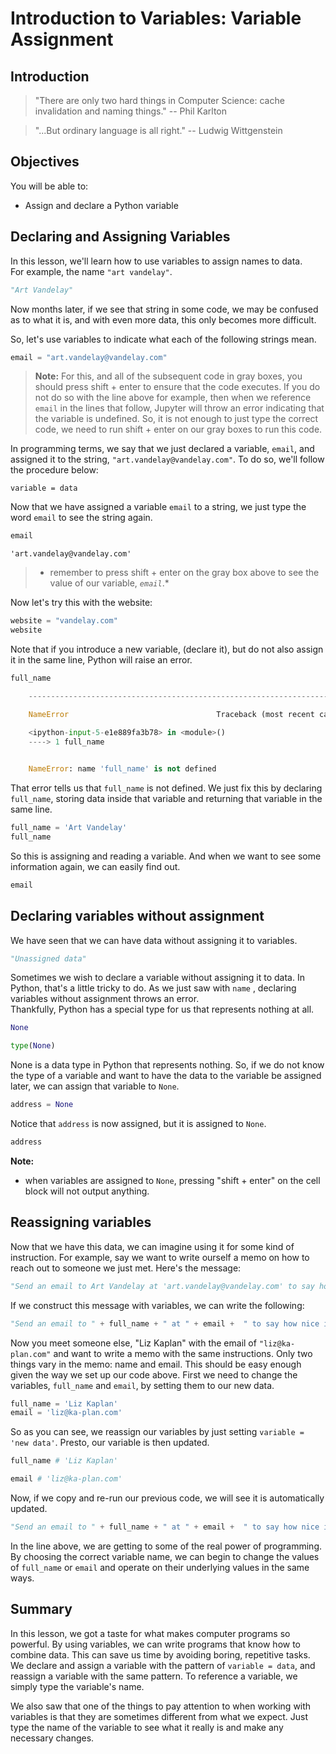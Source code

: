 # Introduction to Variables: Variable Assignment

## Introduction

> "There are only two hard things in Computer Science: cache invalidation and 
> naming things." -- Phil Karlton

> "...But ordinary language is all right."  -- Ludwig Wittgenstein

## Objectives
You will be able to:

- Assign and declare a Python variable

## Declaring and Assigning Variables

In this lesson, we'll learn how to use variables to assign names to data.  
For example, the name `"art vandelay"`.

```python
"Art Vandelay"
```

Now months later, if we see that string in some code, we may be 
confused as to what it is, and with even more data, this only 
becomes more difficult.

So, let's use variables to indicate what each of the following strings mean.

```python
email = "art.vandelay@vandelay.com"
```

> **Note:** For this, and all of the subsequent code in gray boxes, 
> you should press shift + enter to ensure that the code executes. 
> If you do not do so with the line above for example, then when 
> we reference `email` in the lines that follow, Jupyter will throw
> an error indicating that the variable is undefined. So, it is not
> enough to just type the correct code, we need to run shift + enter
> on our gray boxes to run this code.

In programming terms, we say that we just declared a variable, `email`,
and assigned it to the string, `"art.vandelay@vandelay.com"`.  To do 
so, we'll follow the procedure below:

`variable = data`

Now that we have assigned a variable `email` to a string, we just 
type the word `email` to see the string again. 

```python
email
```

`'art.vandelay@vandelay.com'`

> - remember to press shift + enter on the gray box above to see
> the value of our variable, *`email`*.*

Now let's try this with the website:

```python
website = "vandelay.com"
website
```

Note that if you introduce a new variable, (declare it), but do 
not also assign it in the same line, Python will raise an error.

```python
full_name
```

```python
    ---------------------------------------------------------------------------

    NameError                                 Traceback (most recent call last)

    <ipython-input-5-e1e889fa3b78> in <module>()
    ----> 1 full_name
    

    NameError: name 'full_name' is not defined
```

That error tells us that `full_name` is not defined.  We just
fix this by declaring `full_name`, storing data inside that 
variable and returning that variable in the same line.

```python
full_name = 'Art Vandelay'
full_name
```

So this is assigning and reading a variable.  And when we want
to see some information again, we can easily find out.

```python
email
```

## Declaring variables without assignment

We have seen that we can have data without assigning it to variables.  

```python
"Unassigned data"
```

Sometimes we wish to declare a variable without assigning it to data.
In Python, that's a little tricky to do.  As we just saw with `name`
, declaring variables without assignment throws an error.  
Thankfully, Python has a special type for us that represents nothing 
at all.

```python
None
```

```python
type(None)
```

None is a data type in Python that represents nothing.  So, if we do
not know the type of a variable and want to have the data to the 
variable be assigned later, we can assign that variable to `None`.

```python
address = None
```

Notice that `address` is now assigned, but it is assigned to `None`.

```python
address
```

**Note:**
- when variables are assigned to `None`, pressing "shift + enter"
 on the cell block will not output anything.

## Reassigning variables

Now that we have this data, we can imagine using it for some kind
of instruction.  For example, say we want to write ourself a memo 
on how to reach out to someone we just met. Here's the message:

```python
"Send an email to Art Vandelay at 'art.vandelay@vandelay.com' to say how nice it was meeting yesterday."
```

If we construct this message with variables, we can write the 
following:

```python
"Send an email to " + full_name + " at " + email +  " to say how nice it was meeting yesterday."
```

Now you meet someone else, "Liz Kaplan" with the email of 
`"liz@ka-plan.com"` and want to write a memo with the same 
instructions. Only two things vary in the memo: name and email. 
This should be easy enough given the way we set up our code above. 
First we need to change the variables, `full_name` and `email`, by
 setting them to our new data.

```python
full_name = 'Liz Kaplan'
email = 'liz@ka-plan.com'
```

So as you can see, we reassign our variables by just setting 
`variable = 'new data'`. Presto, our variable is then updated.

```python
full_name # 'Liz Kaplan'
```

```python
email # 'liz@ka-plan.com'
```

Now, if we copy and re-run our previous code, we will see it 
is automatically updated.

```python
"Send an email to " + full_name + " at " + email +  " to say how nice it was meeting yesterday."
```

In the line above, we are getting to some of the real power of
programming. By choosing the correct variable name, we can begin
to change the values of `full_name` or `email` and operate on 
their underlying values in the same ways.

## Summary

In this lesson, we got a taste for what makes computer programs 
so powerful.  By using variables, we can write programs that know
how to combine data.  This can save us time by avoiding boring, 
repetitive tasks.  We declare and assign a variable with the 
pattern of `variable = data`, and reassign a variable with the 
same pattern.  To reference a variable, we simply type the 
variable's name.  

We also saw that one of the things to pay attention to when 
working with variables is that they are sometimes different from
what we expect.  Just type the name of the variable to see what
 it really is and make any necessary changes. 
